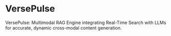 # VersePulse
VersePulse: Multimodal RAG Engine integrating Real-Time Search with LLMs for accurate, dynamic cross-modal content generation.
